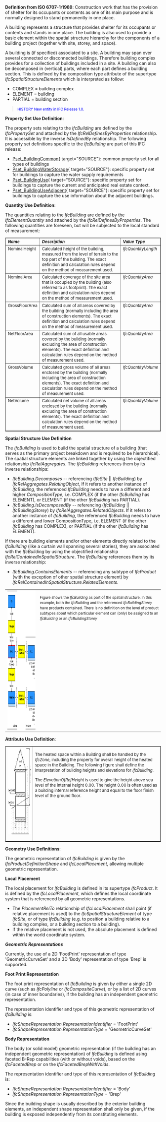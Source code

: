 ﻿**Definition from ISO 6707-1:1989**: Construction work that has the provision of shelter for its occupants or contents as one of its main purpose and is normally designed to stand permanently in one place.

A building represents a structure that provides shelter for its occupants or contents and stands in one place. The building is also used to provide a basic element within the spatial structure hierarchy for the components of a building project (together with site, storey, and space).

A building is (if specified) associated to a site. A building may span over several connected or disconnected buildings. Therefore building complex provides for a collection of buildings included in a site. A building can also be decomposed in (vertical) parts, where each part defines a building section. This is defined by the composition type attribute of the supertype _IfcSpatialStructureElements_ which is interpreted as follow:

* COMPLEX = building complex 
* ELEMENT = building 
* PARTIAL = building section 

> <font color="#0000FF"><small>HISTORY New entity in
        IFC Release 1.0.</small></font>
> 


****Property Set Use Definition****:

The property sets relating to the _IfcBuilding_ are defined by the _IfcPropertySet_ and attached by the _IfcRelDefinesByProperties_ relationship. It is accessible by the inverse _IsDefinedBy_ relationship. The following property set definitions specific to the _IfcBuilding_ are part of this IFC release:

*  [Pset_BuildingCommon](../../psd/IfcProductExtension/Pset_BuildingCommon.xml){ target="SOURCE"}: common property set for all types of buildings 
*  [Pset_BuildingWaterStorage](../../psd/IfcProductExtension/Pset_BuildingWaterStorage.xml){ target="SOURCE"}: specific property set for buildings to capture the water supply requirements 
*  [Pset_BuildingUse](../../psd/IfcProductExtension/Pset_BuildingUse.xml){ target="SOURCE"}: specific property set for buildings to capture the current and anticipated real estate context. 
*  [Pset_BuildingUseAdjacent](../../psd/IfcProductExtension/Pset_BuildingUseAdjacent.xml){ target="SOURCE"}: specific property set for buildings to capture the use information about the adjacent buildings. 

****Quantity Use Definition****:

The quantities relating to the _IfcBuilding_ are defined by the _IfcElementQuantity_ and attached by the _IfcRelDefinesByProperties_. The following quantities are foreseen, but will be subjected to the local standard of measurement:

<table border="1" cellpadding="2" cellspacing="2">
      <tbody>
        <tr valign="top">
          <td align="left" valign="top">
            <font size="-1"><i><b>Name</b></i></font>
          </td>
          <td align="left" valign="top" width="60%">
            <font size="-1"><i><b>Description</b></i></font>
          </td>
          <td align="left" valign="top">
            <font size="-1"><i><b>Value Type</b></i></font>
          </td>
        </tr>
        <tr valign="top">
          <td align="left" valign="top">
            <font size="-1">NominalHeight</font>
          </td>
          <td align="left" valign="top" width="60%">
            <font size="-1">Calculated height of the
            building, measured from the level of terrain to the
            top part of the building. The exact
            definition and calculation rules depend on the method
            of measurement used.</font>
          </td>
          <td align="left" valign="top">
            <font size="-1"><i>IfcQuantityLength</i></font>
          </td>
        </tr>
        <tr valign="top">
          <td align="left" valign="top">
            <font size="-1">NominalArea</font>
          </td>
          <td align="left" valign="top" width="60%">
            <font size="-1">Calculated coverage of the 
            site area that is occupied by the building (also
            referred to as footprint). The exact definition 
            and calculation rules depend on the method
            of measurement used.</font>
          </td>
          <td align="left" valign="top">
            <font size="-1"><i>IfcQuantityArea</i></font>
          </td>
        </tr>
        <tr valign="top">
          <td align="left" valign="top">
            <font size="-1">GrossFloorArea</font>
          </td>
          <td align="left" valign="top" width="60%">
            <font size="-1">Calculated sum of all areas covered
            by the building</font> <font size="-1">(normally
            including the area of construction
            elements)</font><font size="-1">. The exact
            definition and calculation rules depend on the method
            of measurement used.</font>
          </td>
          <td align="left" valign="top">
            <font size="-1"><i>IfcQuantityArea</i></font>
          </td>
        </tr>
        <tr valign="top">
          <td align="left" valign="top">
            <font size="-1">NetFloorArea</font>
          </td>
          <td align="left" valign="top" width="60%">
            <font size="-1">Calculated sum of all usable areas
            covered by the building (normally excluding the area
            of construction elements). The exact definition and
            calculation rules depend on the method of measurement
            used.</font>
          </td>
          <td align="left" valign="top">
            <font size="-1"><i>IfcQuantityArea</i> </font>
          </td>
        </tr>
        <tr valign="top">
          <td align="left" valign="top">
            <font size="-1">GrossVolume</font>
          </td>
          <td align="left" valign="top" width="60%">
            <font size="-1">Calculated gross volume of all areas
            enclosed by the building</font> <font size="-1">(normally including the area of construction
            elements)</font><font size="-1">. The exact
            definition and calculation rules depend on the method
            of measurement used.</font>
          </td>
          <td align="left" valign="top">
            <font size="-1"><i>IfcQuantityVolume</i></font>
          </td>
        </tr>
        <tr valign="top">
          <td align="left" valign="top">
            <font size="-1">NetVolume</font>
          </td>
          <td align="left" valign="top" width="60%">
            <font size="-1">Calculated net volume of all areas
            enclosed by the building</font> <font size="-1">(normally excluding the area of construction
            elements)</font><font size="-1">. The exact
            definition and calculation rules depend on the method
            of measurement used.</font>
          </td>
          <td align="left" valign="top">
            <font size="-1"><i>IfcQuantityVolume</i></font>
          </td>
        </tr>
      </tbody>
    </table>

****Spatial Structure Use Definition****

The _IfcBuilding_ is used to build the spatial structure of a building (that serves as the primary project breakdown and is required to be hierarchical). The spatial structure elements are linked together by using the objectified relationship _IfcRelAggregates_. The _IfcBuilding_ references them by its inverse relationships:

*  _IfcBuilding.Decomposes_ -- referencing (_IfcSite_ || _IfcBuilding_) by _IfcRelAggregates.RelatingObject_, If it refers to another instance of _IfcBuilding_, the referenced _IfcBuilding_ needs to have a different and higher _CompositionType_, i.e. COMPLEX (if the other _IfcBuilding_ has ELEMENT), or ELEMENT (if the other _IfcBuilding_ has PARTIAL). 
*  _IfcBuilding.IsDecomposedBy_ -- referencing (_IfcBuilding_ || _IfcBuildingStorey_) by _IfcRelAggregates.RelatedObjects_. If it refers to another instance of _IfcBuilding_, the referenced _IfcBuilding_ needs to have a different and lower CompositionType, i.e. ELEMENT (if the other _IfcBuilding_ has COMPLEX), or PARTIAL (if the other _IfcBuilding_ has ELEMENT). 

If there are building elements and/or other elements
    directly related to the _IfcBuilding_ (like a curtain
    wall spanning several stories), they are associated with the
    _IfcBuilding_ by using the objectified relationship
    _IfcRelContainedInSpatialStructure_. The
    _IfcBuilding_ references them by its inverse
    relationship:  
*  _IfcBuilding.ContainsElements_ -- referencing any subtype of _IfcProduct_ (with the exception of other spatial structure element) by _IfcRelContainedInSpatialStructure.RelatedElements_. 

<table summary="Spatial structure">
      <tr>
        <td valign="top">
          <img src="figures/ifcbuilding-spatialstructure.png" alt="IfcBuilding as part of a spatial structure" width="501" height="451" border="0">
        </td>
        <td valign="top">
          <p>
            <small>Figure shows the <i>IfcBuilding</i> as
            part of the spatial structure. In this example, both
						the <i>IfcBuilding</i> and the referenced 
						<i>IfcBuildingStorey</i> have products contained.
						There is no definition on the level of product subtypes
						about which particular element can (only) be assigned
						to an <i>IfcBuilding</i> or an <i>IfcBuildingStorey</i></small>
          </p>
        </td>
      </tr>
    </table>

****Attribute Use Definition****:

<table border="1" cellpadding="2" cellspacing="2">
      <tbody>
        <tr valign="top">
          <td align="left" valign="top">
            <img src="figures/ifcbuilding-fig1.gif" alt="building heights" border="0" height="280" width="350"> 
          </td>
          <td align="left" valign="top">
            <p>
              <font size="-1">The heated space within a Building
              shall be handled by the <i>IfcZone</i>, including
              the property for overall height of the heated space
              in the Building. The following figure shall define
              the interpretation of building heights and
              elevations for <i>IfcBuilding</i>.</font>
            </p>
            <p>
              <font size="-1">The <i>ElevationOfRefHeight</i> is
              used to give the height above sea level of the
              internal height 0.00. The height 0.00 is often used
              as a building internal reference height and equal
              to the floor finish level of the ground
              floor.</font>
            </p>
          </td>
        </tr>
      </tbody>
    </table>

****Geometry Use Definitions****:

The geometric representation of _IfcBuilding_ is given by the _IfcProductDefinitionShape_ and _IfcLocalPlacement_, allowing multiple geometric representation.

**Local Placement**

The local placement for _IfcBuilding_ is defined in its supertype _IfcProduct_. It is defined by the _IfcLocalPlacement_, which defines the local coordinate system that is referenced by all geometric representations.

* The _PlacementRelTo_ relationship of _IfcLocalPlacement_ shall point (if relative placement is used) to the _IfcSpatialStructureElement_ of type _IfcSite_, or of type _IfcBuilding_ (e.g. to position a building relative to a building complex, or a building section to a building). 
* If the relative placement is not used, the absolute placement is defined within the world coordinate system. 

**_Geometric Representations_**

Currently, the use of a 2D 'FootPrint' representation of type 'GeometricCurveSet' and a 3D 'Body' representation of type 'Brep' is supported.

**Foot Print Representation**

The foot print representation of _IfcBuilding_ is given by either a single 2D curve (such as _IfcPolyline_ or _IfcCompositeCurve_), or by a list of 2D curves (in case of inner boundaries), if the building has an independent geometric representation.

The representation identifier and type of this geometric representation of _IfcBuilding_ is:

*  _IfcShapeRepresentation.RepresentationIdentifier_ = 'FootPrint' 
*  _IfcShapeRepresentation.RepresentationType_ = 'GeometricCurveSet' 

**Body Representation**

The body (or solid model) geometric representation (if the building has an independent geometric representation) of _IfcBuilding_ is defined using faceted B-Rep capabilities (with or without voids), based on the _IfcFacetedBrep_ or on the _IfcFacetedBrepWithVoids_.

The representation identifier and type of this representation of _IfcBuilding_ is:

*  _IfcShapeRepresentation.RepresentationIdentifier_ = 'Body' 
*  _IfcShapeRepresentation.RepresentationType_ = 'Brep' 

Since the building shape is usually described by the exterior building elements, an independent shape representation shall only be given, if the building is exposed independently from its constituting elements.